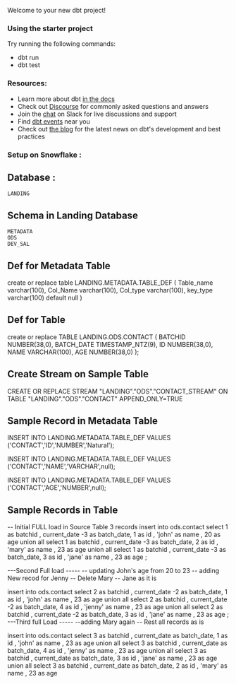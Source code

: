 Welcome to your new dbt project!

### Using the starter project

Try running the following commands:
- dbt run
- dbt test


### Resources:
- Learn more about dbt [in the docs](https://docs.getdbt.com/docs/introduction)
- Check out [Discourse](https://discourse.getdbt.com/) for commonly asked questions and answers
- Join the [chat](http://slack.getdbt.com/) on Slack for live discussions and support
- Find [dbt events](https://events.getdbt.com) near you
- Check out [the blog](https://blog.getdbt.com/) for the latest news on dbt's development and best practices


### Setup on Snowflake : 

## Database : 
	LANDING
## Schema in Landing Database
	METADATA
	ODS
	DEV_SAL

## Def for Metadata Table
create or replace table LANDING.METADATA.TABLE_DEF (
  Table_name varchar(100),
  Col_Name varchar(100),
  Col_type varchar(100),
  key_type varchar(100) default null
)

## Def for Table 
create or replace TABLE LANDING.ODS.CONTACT (
	BATCHID NUMBER(38,0),
	BATCH_DATE TIMESTAMP_NTZ(9),
	ID NUMBER(38,0),
	NAME VARCHAR(100),
	AGE NUMBER(38,0)
);

## Create Stream on Sample Table 
CREATE OR REPLACE STREAM "LANDING"."ODS"."CONTACT_STREAM" ON TABLE "LANDING"."ODS"."CONTACT"
APPEND_ONLY=TRUE

## Sample Record in Metadata Table 
INSERT INTO LANDING.METADATA.TABLE_DEF
VALUES ('CONTACT','ID','NUMBER','Natural');

INSERT INTO LANDING.METADATA.TABLE_DEF
VALUES ('CONTACT','NAME','VARCHAR',null);

INSERT INTO LANDING.METADATA.TABLE_DEF
VALUES ('CONTACT','AGE','NUMBER',null);

## Sample Records in Table 

-- Initial FULL load in  Source Table 3 records 
insert into ods.contact
 select
	1 as batchid ,
	current_date -3 as batch_date,
	1 as id ,
	'john' as name ,
	20 as age
union all
select
	1 as batchid ,
	current_date -3 as batch_date,
	2 as id ,
	'mary' as name ,
	23 as age
union all
select
	1 as batchid ,
	current_date -3 as batch_date,
	3 as id ,
	'jane' as name ,
	23 as age
	;


---Second Full load ----- 
-- updating John's age from 20 to 23
-- adding New recod for Jenny 
-- Delete Mary 
-- Jane as it is
  
  insert into ods.contact
 select
	2 as batchid ,
	current_date -2 as batch_date,
	1 as id ,
	'john' as name ,
	23 as age
union all
select
	2 as batchid ,
	current_date -2  as batch_date,
	4 as id ,
	'jenny' as name ,
	23 as age
union all
select
	2 as batchid ,
	current_date -2  as batch_date,
	3 as id ,
	'jane' as name ,
	23 as age
	;        
---Third full Load ----- 
--adding Mary again 
-- Rest all records as is 
  
insert into ods.contact
 select
	3 as batchid ,
	current_date  as batch_date,
	1 as id ,
	'john' as name ,
	23 as age
union all
select
	3 as batchid ,
	current_date   as batch_date,
	4 as id ,
	'jenny' as name ,
	23 as age
union all
select
	3 as batchid ,
	current_date  as batch_date,
	3 as id ,
	'jane' as name ,
	23 as age
union all
select
	3 as batchid ,
	current_date  as batch_date,
	2 as id ,
	'mary' as name ,
	23 as age
    